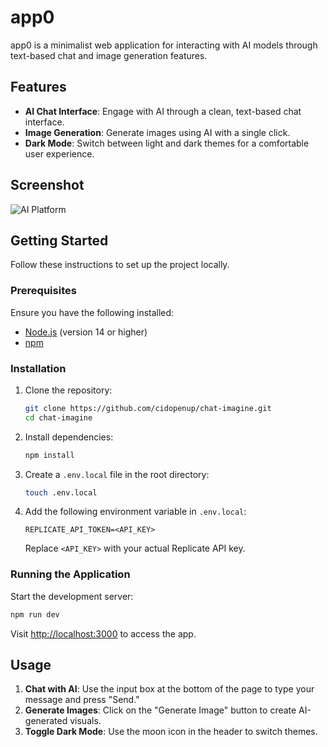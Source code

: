 # app0

app0 is a minimalist web application for interacting with AI models through text-based chat and image generation features.

## Features

- **AI Chat Interface**: Engage with AI through a clean, text-based chat interface.
- **Image Generation**: Generate images using AI with a single click.
- **Dark Mode**: Switch between light and dark themes for a comfortable user experience.

## Screenshot

![AI Platform](path-to-image.png)

## Getting Started

Follow these instructions to set up the project locally.

### Prerequisites

Ensure you have the following installed:
- [Node.js](https://nodejs.org/) (version 14 or higher)
- [npm](https://www.npmjs.com/)

### Installation

1. Clone the repository:
   ```bash
   git clone https://github.com/cidopenup/chat-imagine.git
   cd chat-imagine
   ```

2. Install dependencies:
   ```bash
   npm install
   ```
3. Create a `.env.local` file in the root directory:
   ```bash
   touch .env.local
   ```

4. Add the following environment variable in `.env.local`:
   ```env
   REPLICATE_API_TOKEN=<API_KEY>
   ```
   Replace `<API_KEY>` with your actual Replicate API key.
### Running the Application

Start the development server:
```bash
npm run dev
```

Visit [http://localhost:3000](http://localhost:3000) to access the app.

## Usage

1. **Chat with AI**: Use the input box at the bottom of the page to type your message and press "Send."
2. **Generate Images**: Click on the "Generate Image" button to create AI-generated visuals.
3. **Toggle Dark Mode**: Use the moon icon in the header to switch themes.

